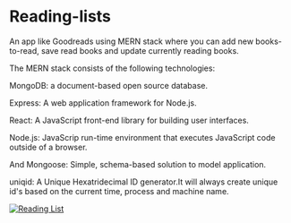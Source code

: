 # Reading-lists
An app like Goodreads using MERN stack where you can add new books-to-read, save read books and update currently reading books.

The MERN stack consists of the following technologies:

MongoDB: a document-based open source database.

Express: A web application framework for Node.js.

React: A JavaScript front-end library for building user interfaces.

Node.js: JavaScrip run-time environment that executes JavaScript code outside of a browser.

And Mongoose: Simple, schema-based solution to model application.

uniqid: A Unique Hexatridecimal ID generator.It will always create unique id's based on the current time, process and machine name.


[![Reading List](https://www.lavendaire.com/wp-content/uploads/2016/01/reading-list-1024x512.jpg)](https://drive.google.com/file/d/1Rv8aieI9f9oMtny6LkAzlp_SV9mEhA2B/preview "Reading List")



